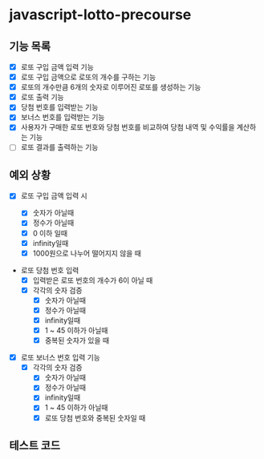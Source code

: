 # javascript-lotto-precourse

## 기능 목록

- [x] 로또 구입 금액 입력 기능
- [x] 로또 구입 금액으로 로또의 개수를 구하는 기능
- [x] 로또의 개수만큼 6개의 숫자로 이루어진 로또를 생성하는 기능
- [x] 로또 출력 기능
- [x] 당첨 번호를 입력받는 기능
- [x] 보너스 번호를 입력받는 기능
- [x] 사용자가 구매한 로또 번호와 당첨 번호를 비교하여 당첨 내역 및 수익률을 계산하는 기능
- [ ] 로또 결과를 출력하는 기능

## 예외 상황

- [x] 로또 구입 금액 입력 시

  - [x] 숫자가 아닐때
  - [x] 정수가 아닐때
  - [x] 0 이하 일때
  - [x] infinity일때
  - [x] 1000원으로 나누어 떨어지지 않을 때

- 로또 당첨 번호 입력
  - [x] 입력받은 로또 번호의 개수가 6이 아닐 때
  - [x] 각각의 숫자 검증
    - [x] 숫자가 아닐때
    - [x] 정수가 아닐때
    - [x] infinity일때
    - [x] 1 ~ 45 이하가 아닐때
    - [x] 중복된 숫자가 있을 때
- [x] 로또 보너스 번호 입력 기능
  - [x] 각각의 숫자 검증
    - [x] 숫자가 아닐때
    - [x] 정수가 아닐때
    - [x] infinity일때
    - [x] 1 ~ 45 이하가 아닐때
    - [x] 로또 당첨 번호와 중복된 숫자일 때

## 테스트 코드
